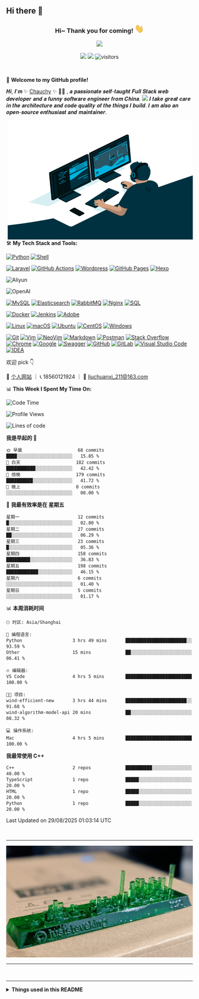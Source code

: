 ## Hi there 👋

<!--
**chauchy-Liu/chauchy-Liu** is a ✨ _special_ ✨ repository because its `README.md` (this file) appears on your GitHub profile.

Here are some ideas to get you started:

- 🔭 I’m currently working on ...
- 🌱 I’m currently learning ...
- 👯 I’m looking to collaborate on ...
- 🤔 I’m looking for help with ...
- 💬 Ask me about ...
- 📫 How to reach me: ...
- 😄 Pronouns: ...
- ⚡ Fun fact: ...
-->
<h3 align="center">
    Hi~ Thank you for coming!
    <img src="./imgs/hands.webp" width="25px">
</h3>


<!-- Typing SVG - https://github.com/DenverCoder1/readme-typing-svg -->
<!-- Typing SVG Fast Demo - https://readme-typing-svg.herokuapp.com/demo/ -->
<p align="center">
    <img src="https://readme-typing-svg.herokuapp.com?color=e65e2a&width=380&height=45&lines=Full+Stack+web+developer;Self-taught+Code+Designer;Always+learning+new+things">
</p>

<p align="center">
    <img src="https://img.shields.io/badge/gender-%F0%9F%A4%B5 gentleman-critical">
    <!-- <img src="https://img.shields.io/static/v1?label=wechat&message=Alex5198023&color=7BB32E&logo=wechat"> -->
    <a href="https://chauchy-liu.github.io" target="_blank"><img src="https://img.shields.io/badge/website-chauchy--liu.github.io-orange"></a>
    <img style="border-radius: 2px;" src="https://hits.dwyl.com/chauchy-Liu/chauchy-Liu.svg?style=flat-square" alt="visitors">

[comment]: <> ( if the badge is down, try this website https://vbr.wocr.tk/badge?page_id=chauchy-Liu&style=plastic&lcolor=590d22&logo=Github&hit=false but this page maybe have bug)
[//]: # (    <img src="https://vbr.wocr.tk/badge?page_id=chauchy-Liu&style=plastic&lcolor=590d22&logo=Github&hit=false" alt="visitors">)

</p>

<br/>

🎉 **Welcome to my GitHub profile!**

𝑯𝒊, 𝑰'𝒎 ✨ [Chauchy](https://chauchy-Liu.github.io) ✨ 🥷🏻 , 𝒂 𝒑𝒂𝒔𝒔𝒊𝒐𝒏𝒂𝒕𝒆 𝒔𝒆𝒍𝒇-𝒕𝒂𝒖𝒈𝒉𝒕 𝑭𝒖𝒍𝒍 𝑺𝒕𝒂𝒄𝒌 𝒘𝒆𝒃 𝒅𝒆𝒗𝒆𝒍𝒐𝒑𝒆𝒓 𝒂𝒏𝒅 𝒂 𝒇𝒖𝒏𝒏𝒚 𝒔𝒐𝒇𝒕𝒘𝒂𝒓𝒆 𝒆𝒏𝒈𝒊𝒏𝒆𝒆𝒓 𝒇𝒓𝒐𝒎 𝑪𝒉𝒊𝒏𝒂. <img src="./imgs/bear.gif" width="30"> 𝑰 𝒕𝒂𝒌𝒆 𝒈𝒓𝒆𝒂𝒕 𝒄𝒂𝒓𝒆 𝒊𝒏 𝒕𝒉𝒆 𝒂𝒓𝒄𝒉𝒊𝒕𝒆𝒄𝒕𝒖𝒓𝒆 𝒂𝒏𝒅 𝒄𝒐𝒅𝒆 𝒒𝒖𝒂𝒍𝒊𝒕𝒚 𝒐𝒇 𝒕𝒉𝒆 𝒕𝒉𝒊𝒏𝒈𝒔 𝑰 𝒃𝒖𝒊𝒍𝒅. 𝑰 𝒂𝒎 𝒂𝒍𝒔𝒐 𝒂𝒏 𝒐𝒑𝒆𝒏-𝒔𝒐𝒖𝒓𝒄𝒆 𝒆𝒏𝒕𝒉𝒖𝒔𝒊𝒂𝒔𝒕 𝒂𝒏𝒅 𝒎𝒂𝒊𝒏𝒕𝒂𝒊𝒏𝒆𝒓. 

<!-- code.gif -->
<img align="right" alt="GIF" src="https://github.com/chauchy-Liu/chauchy-Liu/blob/main/imgs/code.gif?raw=true" width="500" height="320" />

🛠️ **My Tech Stack and Tools:**

<p>
    <!-- <a href="https://github.com/search?q=user%3Apudongping+is%3Arepo+language%3Aphp"><img alt="PHP" src="https://img.shields.io/badge/PHP-%23777BB4.svg?logo=php&logoColor=white"></a> -->
    <!-- <a href="https://github.com/search?q=user%3Apudongping+is%3Arepo+language%3AGolang"><img alt="Golang" src="https://img.shields.io/badge/Golang-%2345b8d8.svg?logo=go&logoColor=white"></a> -->
    <a href="https://github.com/search?q=user%3Apudongping+is%3Arepo+language%3Apython"><img alt="Python" src="https://img.shields.io/badge/Python%20-%233776AB.svg?logo=python&logoColor=white"></a>
    <a href="https://github.com/search?q=user%3Apudongping+is%3Arepo+language%3AShell"><img alt="Shell" src="https://img.shields.io/badge/Shell%20-%236fba48.svg?logo=shell"></a>
    <!-- <a href="https://github.com/search?q=user%3Apudongping+is%3Arepo+language%3Acss"><img alt="CSS3" src="https://img.shields.io/badge/CSS3%20-%231572B6.svg?logo=css3&logoColor=white"></a> -->
    <!-- <a href="https://github.com/search?q=user%3Apudongping+is%3Arepo+language%3Ahtml"><img alt="HTML5" src="https://img.shields.io/badge/HTML5%20-%23E34F26.svg?logo=html5&logoColor=white"></a> -->
    <!-- <a href="https://github.com/search?q=user%3Apudongping+is%3Arepo+language%3Ajavascript"><img alt="JavaScript" src="https://img.shields.io/badge/JavaScript%20-%23F7DF1E.svg?logo=javascript&logoColor=black"></a> -->
    <!-- <a href="https://github.com/search?q=user%3Apudongping+is%3Arepo+language%3Ajavascript"><img alt="NodeJS" src="https://img.shields.io/badge/Node.js%20-%2343853D.svg?logo=node.js&logoColor=white"></a> -->
</p>

<p>
    <a href="#"><img alt="Laravel" src="https://img.shields.io/badge/Laravel%20-%23F05033.svg?logo=laravel&logoColor=white"></a>
    <!-- <a href="https://github.com/search?q=user%3Apudongping+is%3Arepo+language%3Avue"><img alt="Vue" src="https://img.shields.io/badge/Vue%20-%232b3847.svg?logo=vue.js"></a> -->
    <!-- <a href="https://github.com/search?q=user%3Apudongping+is%3Arepo+language%3ABootstrap"><img alt="Bootstrap" src="https://img.shields.io/badge/Bootstrap%20-%23554674.svg?logo=bootstrap"></a> -->
    <!-- <a href="#"><img alt="Express.js" src="https://img.shields.io/badge/Express.js%20-%23404d59.svg?logo=express&logoColor=white"></a> -->
    <a href="#"><img alt="GitHub Actions" src="https://img.shields.io/badge/GitHub%20Actions%20-%232671E5.svg?logo=github%20actions&logoColor=white"></a>
    <a href="#"><img alt="Wordpress" src="https://img.shields.io/badge/Wordpress-21759B?logo=wordpress&logoColor=white"></a>
    <a href="#"><img alt="GitHub Pages" src="https://img.shields.io/badge/GitHub%20Pages-%23327FC7.svg?logo=github&logoColor=white"></a>
    <a href="#"><img alt="Hexo" src="https://img.shields.io/badge/Hexo-%23191f25.svg?logo=hexo&logoColor=white"></a>
    <!-- <a href="#"><img alt="Swoole" src="https://img.shields.io/badge/Swoole%20-%23293339.svg?logo=&logoColor=white"></a> -->
    <!-- <a href="#"><img alt="Hyperf" src="https://img.shields.io/badge/Hyperf%20-%23018ddf.svg?logo=&logoColor=white"></a> -->
    <!-- <a href="#"><img alt="ThinkPHP" src="https://img.shields.io/badge/ThinkPHP%20-%23.svg?logo=&logoColor=white"></a> -->
    <!-- <a href="#"><img alt="Gin" src="https://img.shields.io/badge/Gin%20-%234474d2.svg?logo=&logoColor=white"></a> -->
    <!-- <a href="#"><img alt="Go-Zero" src="https://img.shields.io/badge/go--zero%20-%23b2e0ed.svg?logo=&logoColor=white"></a> -->
</p>

<p>
    <img alt="Aliyun" src="https://img.shields.io/badge/Alibaba_Cloud-FF6A00?style=flat-square&logo=alibabacloud&logoColor=white">
    <!-- <img alt="AWS" src="https://img.shields.io/badge/-AWS-%23232F3E?style=flat-square&logo=amazon-aws&logoColor=ffffff"> -->
</p>

<p>
    <img alt="OpenAI" src="https://img.shields.io/badge/OpenAI%20-black?logo=openai&style=flat-square">
</p>

<p>
    <a href="#"><img alt="MySQL" src="https://img.shields.io/badge/MySQL-%234479A1.svg?logo=mysql&logoColor=white"></a>
    <!-- <a href="#"><img alt="Redis" src="https://img.shields.io/badge/redis-%23c83d2e.svg?logo=redis&logoColor=white"></a> -->
    <a href="#"><img alt="Elasticsearch" src="https://img.shields.io/badge/Elasticsearch-%2395e0d1.svg?logo=elastic&logoColor=white"></a>
    <a href="#"><img alt="RabbitMQ" src="https://img.shields.io/badge/rabbitmq-%23FF6600.svg?&style=flat&logo=rabbitmq&logoColor=white"></a>
    <!-- <a href="#"><img alt="Prometheus" src="https://img.shields.io/badge/Prometheus-E6522C?style=flat&logo=Prometheus&logoColor=white"></a> -->
    <a href="#"><img alt="Nginx" src="https://img.shields.io/badge/-Nginx-009639?logo=nginx&logoColor=white" /></a>
    <a href="https://github.com/search?q=user%3Apudongping+is%3Arepo+language%3Asql"><img alt="SQL" src="https://img.shields.io/badge/SQL%20-%23025E8C.svg?logo=amazon-dynamodb&logoColor=white"></a>
</p>

<p>
    <a href="#"><img alt="Docker" src="https://img.shields.io/badge/Docker-2496ED?logo=docker&logoColor=white" /></a>
    <!-- <a href="#"><img alt="Kubernetes" src="https://img.shields.io/badge/-Kubernetes-%23326ce5?logo=kubernetes&logoColor=ffffff" /></a> -->
    <a href="#"><img alt="Jenkins" src="https://img.shields.io/badge/jenkins-%232C5263.svg?logo=jenkins&logoColor=white" /></a>
    <a href="#"><img alt="Adobe" src="https://img.shields.io/badge/Adobe%20-%23FF0000.svg?logo=adobe&logoColor=white"></a>
    <!-- <a href="#"><img alt="Consul" src="https://img.shields.io/badge/Consul-%23f5f5f6?logo=consul&logoColor=ce4775" /></a> -->
</p>

<p>
    <a href="#"><img alt="Linux" src="https://img.shields.io/badge/-Linux-FCC624?logo=Linux&logoColor=black" /></a>
    <a href="#"><img alt="macOS" src="https://img.shields.io/badge/MacOS-333?logo=apple&logoColor=white" /></a>
    <a href="#"><img alt="Ubuntu" src="https://img.shields.io/badge/Ubuntu-E95420?logo=ubuntu&logoColor=white" /></a>
    <!-- <a href="#"><img alt="RedHat" src="https://img.shields.io/badge/RedHat-black?logo=redhat&logoColor=da2f20" /></a> -->
    <a href="#"><img alt="CentOS" src="https://img.shields.io/badge/CentOS-3a3c3c?logo=centos&logoColor=965389" /></a>
    <a href="#"><img alt="Windows" src="https://img.shields.io/badge/Windows-0078D6?logo=windows&logoColor=white" /></a>
</p>

<p>
    <a href="#"><img alt="Git" src="https://img.shields.io/badge/Git%20-%23F05033.svg?logo=git&logoColor=white"></a>
    <a href="#"><img alt="Vim" src="https://img.shields.io/badge/-Vim-%23019733?style=flat&logo=vim&logoColor=%23ffffff"></a>
    <a href="#"><img alt="NeoVim" src="https://img.shields.io/badge/NeoVim-%2357A143.svg?&style=flat&logo=neovim&logoColor=white"></a>
    <a href="https://github.com/search?q=user%3Apudongping+is%3Arepo+language%3Amarkdown"><img alt="Markdown" src="https://img.shields.io/badge/Markdown-%23000000.svg?logo=markdown&logoColor=white"></a>
    <a href="#"><img alt="Postman" src="https://img.shields.io/badge/Postman-FF6C37?logo=postman&logoColor=white"></a>
    <a href="#"><img alt="Stack Overflow" src="https://img.shields.io/badge/-Stack%20Overflow-FE7A16?logo=stack-overflow&logoColor=white"></a>
    <a href="#"><img alt="Chrome" src="https://img.shields.io/badge/-Chrome-%23539e55?style=plastic&logo=google-chrome&logoColor=%23ffffff"></a>
    <a href="#"><img alt="Google" src="https://img.shields.io/badge/Google-f2c045?logo=google&logoColor=ffffff&style=plastic"></a>
    <a href="#"><img alt="Swagger" src="https://img.shields.io/badge/-Swagger-%23Clojure?style=flat&logo=swagger&logoColor=white"></a>
    <a href="#"><img alt="GitHub" src="https://img.shields.io/badge/github-%23121011.svg?style=flat&logo=github&logoColor=white"></a>
    <a href="#"><img alt="GitLab" src="https://img.shields.io/badge/GitLab%20-blue?logo=gitlab"></a>
    <a href="#"><img alt="Visual Studio Code" src="https://img.shields.io/badge/Visual%20Studio%20Code-0078d7.svg?logo=visual-studio-code&logoColor=white"></a>
    <a href="#"><img alt="IDEA" src="https://img.shields.io/badge/-IDEA-%23000000?style=flat&logo=IntelliJ-IDEA&logoColor=%23ffffff" /></a>
    <!-- <a href="#"><img alt="GoLand" src="https://img.shields.io/badge/GoLand-a757ef?logo=GoLand&logoColor=ffffff" /></a> -->
    <!-- <a href="#"><img alt="PhpStorm" src="https://img.shields.io/badge/PhpStorm-eb488b?logo=PhpStorm&logoColor=ffffff" /></a> -->
    <!-- <a href="#"><img alt="PyCharm" src="https://img.shields.io/badge/PyCharm-96e07d?logo=PyCharm&logoColor=ffffff" /></a> -->
    <!-- <a href="#"><img alt="WebStorm" src="https://img.shields.io/badge/WebStorm-56c1eb?logo=WebStorm&logoColor=ffffff" /></a> -->
</p>

欢迎 pick 👇

📄 [个人网站](https://chauchy-liu.github.io/)  ｜ 📞 18560121924 ｜ 📮 liuchuanxi_211@163.com

<!-- waka readme - https://github.com/athul/waka-readme -->
📊 **This Week I Spent My Time On:**
<!--START_SECTION:waka-->
![Code Time](http://img.shields.io/badge/Code%20Time-79%20hrs%2027%20mins-blue)

![Profile Views](http://img.shields.io/badge/%E4%B8%AA%E4%BA%BA%E8%B5%84%E6%96%99%E8%A7%82%E7%9C%8B%E6%AC%A1%E6%95%B0-0-blue)

![Lines of code](https://img.shields.io/badge/%E4%BB%8E%E3%80%8CHello%20World%E3%80%8D%E8%B5%B7%E6%88%91%E5%B7%B2%E7%BB%8F%E5%86%99%E4%BA%86-28.9%20million%20%E8%A1%8C%E4%BB%A3%E7%A0%81-blue)

**我是早起的 🐤** 

```text
🌞 早晨                     68 commits          ████░░░░░░░░░░░░░░░░░░░░░   15.85 % 
🌆 白天                     182 commits         ███████████░░░░░░░░░░░░░░   42.42 % 
🌃 傍晚                     179 commits         ██████████░░░░░░░░░░░░░░░   41.72 % 
🌙 晚上                     0 commits           ░░░░░░░░░░░░░░░░░░░░░░░░░   00.00 % 
```
📅 **我最有效率是在 星期五** 

```text
星期一                      12 commits          █░░░░░░░░░░░░░░░░░░░░░░░░   02.80 % 
星期二                      27 commits          ██░░░░░░░░░░░░░░░░░░░░░░░   06.29 % 
星期三                      23 commits          █░░░░░░░░░░░░░░░░░░░░░░░░   05.36 % 
星期四                      158 commits         █████████░░░░░░░░░░░░░░░░   36.83 % 
星期五                      198 commits         ████████████░░░░░░░░░░░░░   46.15 % 
星期六                      6 commits           ░░░░░░░░░░░░░░░░░░░░░░░░░   01.40 % 
星期日                      5 commits           ░░░░░░░░░░░░░░░░░░░░░░░░░   01.17 % 
```


📊 **本周消耗时间** 

```text
🕑︎ 时区: Asia/Shanghai

💬 编程语言: 
Python                   3 hrs 49 mins       ███████████████████████░░   93.59 % 
Other                    15 mins             ██░░░░░░░░░░░░░░░░░░░░░░░   06.41 % 

🔥 编辑器: 
VS Code                  4 hrs 5 mins        █████████████████████████   100.00 % 

🐱‍💻 项目: 
wind-efficient-new       3 hrs 44 mins       ███████████████████████░░   91.68 % 
wind-algorithm-model-api 20 mins             ██░░░░░░░░░░░░░░░░░░░░░░░   08.32 % 

💻 操作系统: 
Mac                      4 hrs 5 mins        █████████████████████████   100.00 % 
```

**我最常使用 C++** 

```text
C++                      2 repos             ██████████░░░░░░░░░░░░░░░   40.00 % 
TypeScript               1 repo              █████░░░░░░░░░░░░░░░░░░░░   20.00 % 
HTML                     1 repo              █████░░░░░░░░░░░░░░░░░░░░   20.00 % 
Python                   1 repo              █████░░░░░░░░░░░░░░░░░░░░   20.00 % 
```




 Last Updated on 29/08/2025 01:03:14 UTC
<!--END_SECTION:waka-->
<br/>

---

![佛系开发](imgs/view.png)

---

<br/>


---

<details>
  <summary><b>Things used in this README</b></summary>
  <br>
  <ol>
    <li>
        <a href="https://github.com/DenverCoder1/readme-typing-svg">Typing SVG</a>
    </li>
    <li>
        <a href="https://www.dute.org/weird-fonts">怪异英文生成器</a>
    </li>
    <li>
      <a href="https://github.com/Nathan13888/VisitorBadgeReloaded">Visitor Badge Reloaded</a>
    </li>
    <li>
      <a href="https://github.com/lowlighter/metrics">Lowlighter's Metrics</a>
    </li>
    <li>
      <a href="https://github.com/athul/waka-readme">waka-readme</a>
    </li>
    <li>
      <a href="https://github.com/anuraghazra/github-readme-stats">github-readme-stats</a>
    </li>
    <li>
        <a href="https://github.com/ashutosh00710/github-readme-activity-graph">github-readme-activity-graph</a>
    </li>
    <li>
        <a href="https://shields.io">Shields.io</a>
    </li>
    <li>
        <a href="https://hits.dwyl.com/">HITS</a>
    </li>
  </ol>
</details>
